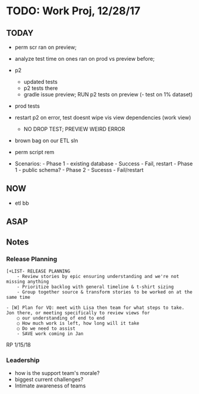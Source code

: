 # TODO: Work Proj, 12/28/17

## TODAY

- perm scr ran on preview;

- analyze test time on ones ran on prod vs preview before; 

- p2
    - updated tests
    - p2 tests there
    - gradle issue preview; RUN p2 tests on preview (- test on 1% dataset)
- prod tests

- restart p2 on error, test doesnt wipe vis view dependencies (work view)
    - NO DROP TEST; PREVIEW WEIRD ERROR

- brown bag on our ETL sln
    
- perm script rem

- Scenarios:
        - Phase 1 - existing database
            - Success
            - Fail, restart
        - Phase 1 - public schema?
        - Phase 2 
            - Sucesss
            - Fail/restart 


## NOW

+ etl bb 


## ASAP
    

## Notes 

### Release Planning

    [+LIST- RELEASE PLANNING
        - Review stories by epic ensuring understanding and we're not missing anything
        - Prioritize backlog with general timeline & t-shirt sizing
        - Group together source & transform stories to be worked on at the same time

    - [W] Plan for VQ: meet with Lisa then team for what steps to take. Jon there, or meeting specifically to review views for 
        ○ our understanding of end to end
        ○ How much work is left, how long will it take
        ○ Do we need to assist
        - SAVE work coming in Jan



RP 1/15/18


### Leadership

- how is the support team's morale?
- biggest current challenges?
- Intimate awareness of teams